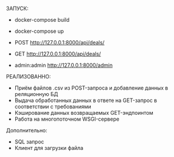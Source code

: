 ЗАПУСК:
- docker-compose build
- docker-compose up


- POST  http://127.0.0.1:8000/api/deals/
- GET   http://127.0.0.1:8000/api/deals/
- admin:admin http://127.0.0.1:8000/admin

РЕАЛИЗОВАННО:
- Приём файлов .csv из POST-запроса и добавление данных в реляционную БД
- Выдача обработанных данных в ответе на GET-запрос в соответствии с требованиями
- Кэширование данных возвращаемых GET-эндпоинтом
- Работа на многопоточном WSGI-сервере

Дополнительно:
- SQL запрос
- Клиент для загрузки файла







